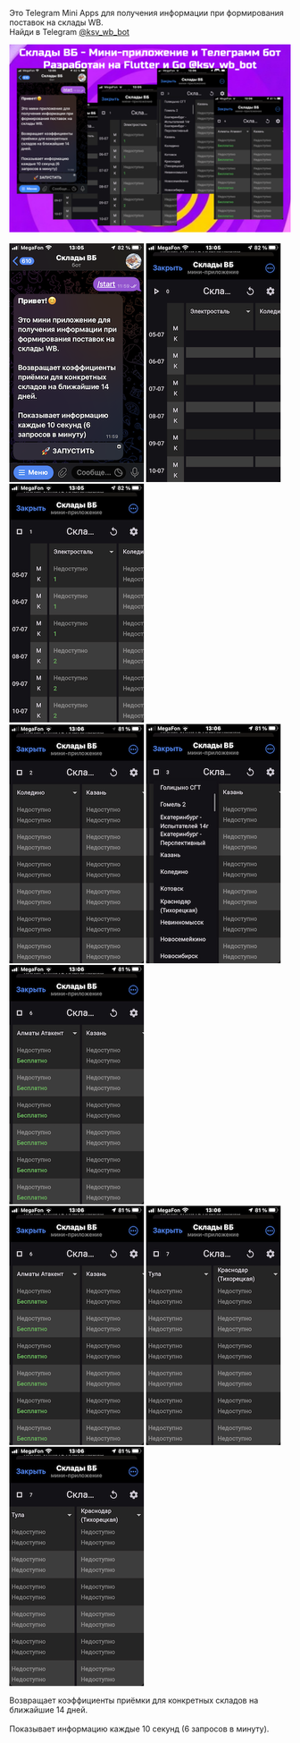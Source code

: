 Это Telegram Mini Apps для получения информации при формирования поставок на склады WB.<br>
Найди в Telegram [@ksv_wb_bot](https://t.me/ksv_wb_bot)<br>

![Изображение](/images/stock.png)<br><br>
![Изображение](/images/0.PNG)
![Изображение](/images/1.PNG)
![Изображение](/images/2.PNG)<br>
![Изображение](/images/3.PNG)
![Изображение](/images/4.PNG)
![Изображение](/images/5.PNG)<br>
![Изображение](/images/6.PNG)
![Изображение](/images/7.PNG)
![Изображение](/images/8.PNG)

Возвращает коэффициенты приёмки для конкретных складов на ближайшие 14 дней.<br><br>
Показывает информацию каждые 10 секунд (6 запросов в минуту).<br><br>
